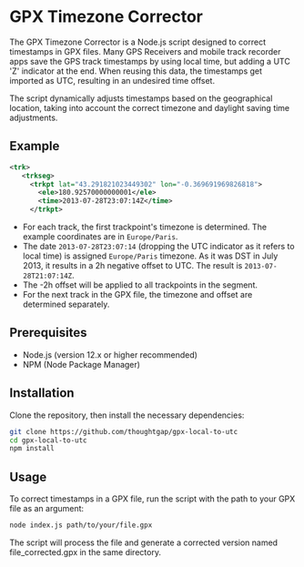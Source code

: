 # GPX Timezone Corrector

The GPX Timezone Corrector is a Node.js script designed to correct timestamps in GPX files.
Many GPS Receivers and mobile track recorder apps save the GPS track timestamps by using local time, but adding a UTC 'Z' indicator at the end. When reusing this data, the timestamps get imported as UTC, resulting in an undesired time offset.

The script dynamically adjusts timestamps based on the geographical location, taking into account the correct timezone and daylight saving time adjustments.

## Example
```xml
<trk>
   <trkseg>
     <trkpt lat="43.291821023449302" lon="-0.369691969826818">
       <ele>180.92570000000001</ele>
       <time>2013-07-28T23:07:14Z</time>
     </trkpt>
```

* For each track, the first trackpoint's timezone is determined. The example coordinates are in `Europe/Paris`.
* The date `2013-07-28T23:07:14` (dropping the UTC indicator as it refers to local time) is assigned `Europe/Paris` timezone. As it was DST in July 2013, it results in a 2h negative offset to UTC. The result is `2013-07-28T21:07:14Z`.
* The -2h offset will be applied to all trackpoints in the segment.
* For the next track in the GPX file, the timezone and offset are determined separately.


## Prerequisites
- Node.js (version 12.x or higher recommended)
- NPM (Node Package Manager)

## Installation
Clone the repository, then install the necessary dependencies:

```bash
git clone https://github.com/thoughtgap/gpx-local-to-utc
cd gpx-local-to-utc
npm install
```

## Usage
To correct timestamps in a GPX file, run the script with the path to your GPX file as an argument:

```bash
node index.js path/to/your/file.gpx
```

The script will process the file and generate a corrected version named file_corrected.gpx in the same directory.
